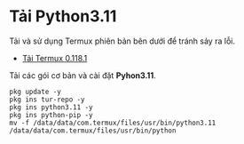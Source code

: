 # Tải Python3.11
Tải và sử dụng Termux phiên bản bên dưới để tránh sảy ra lỗi.

- [Tải Termux 0.118.1](https://github.com/termux/termux-app/releases/download/v0.118.1/termux-app_v0.118.1+github-debug_universal.apk)

Tải các gói cơ bản và cài đặt **Pyhon3.11**.
```
pkg update -y
pkg ins tur-repo -y
pkg ins python3.11 -y
pkg ins python-pip -y
mv -f /data/data/com.termux/files/usr/bin/python3.11 /data/data/com.termux/files/usr/bin/python
```
